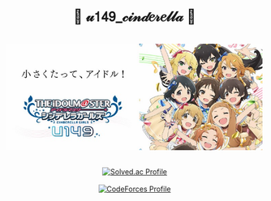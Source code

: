 <div align='center'>
  <h1>🎀  𝓊𝟣𝟦𝟫_𝒸𝒾𝓃𝒹𝑒𝓇𝑒𝓁𝓁𝒶  🎀</h1>
</div>
</br>
<div align='center'>
  <img src=./img.jpg>
</div>
</br>
<div align='center'>

[![Solved.ac Profile](http://mazassumnida.wtf/api/v2/generate_badge?boj=u149_cinderella)](https://solved.ac/u149_cinderella/)
</br>
</br>
[![CodeForces Profile](https://cf.leed.at?id=u149_cinderella)](https://codeforces.com/profile/u149_cinderella)
</br>
</br>
</div>
<!--[![Anurag's GitHub stats](https://github-readme-stats.vercel.app/api?username=minami-kotori-chan&theme=radical)](https://github.com/anuraghazra/github-readme-stats)-->

<!--
**minami-kotori-chan/minami-kotori-chan** is a ✨ _special_ ✨ repository because its `README.md` (this file) appears on your GitHub profile.

Here are some ideas to get you started:

- 🔭 I’m currently working on ...
- 🌱 I’m currently learning ...
- 👯 I’m looking to collaborate on ...
- 🤔 I’m looking for help with ...
- 💬 Ask me about ...
- 📫 How to reach me: ...
- 😄 Pronouns: ...
- ⚡ Fun fact: ...
-->
